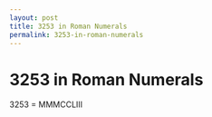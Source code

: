 ```yaml
---
layout: post
title: 3253 in Roman Numerals
permalink: 3253-in-roman-numerals
---
```


# 3253 in Roman Numerals

3253 = MMMCCLIII
